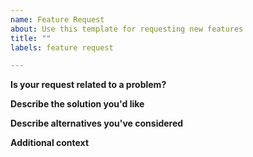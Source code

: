 ```yaml
---
name: Feature Request
about: Use this template for requesting new features
title: ""
labels: feature request

---
```


<!--
  Before opening a new issue, please search existing issues
-->

**Is your request related to a problem?**

<!--
  Provide a clear and concise description of what the problem is.
  Ex. I have an issue when [...]
-->

**Describe the solution you'd like**

<!--
  Provide a clear and concise description of what you want to happen.
-->

**Describe alternatives you've considered**

<!--
  Let us know about other solutions you've tried or researched.
-->

**Additional context**

<!--
  Is there anything else you can add about the proposal?
  You might want to link to related issues here if you haven't already.
-->
